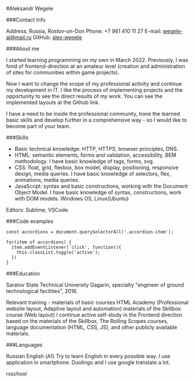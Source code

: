 #Aleksandr Wegele

###Contact Info

Address: Russia, Rostov-on-Don
Phone: +7 961 410 11 27
E-mail: wegele-al@mail.ru
GitHub: [alex-wegele](https://github.com/alex-wegele)


###About me

I started learning programming on my own in March 2022. Previously, I was fond of frontend-direction at an amateur level (creation and administration of sites for communities within game projects).

Now I want to change the scope of my professional activity and continue my development in IT. I like the process of implementing projects and the opportunity to see the direct results of my work. You can see the implemented layouts at the Github link.

I have a need to be inside the professional community, hone the learned basic skills and develop further in a comprehensive way - so I would like to become part of your team.

###Skills

- Basic technical knowledge: HTTP, HTTPS, browser principles, DNS.
- HTML: semantic elements, forms and validation, accessibility, BEM methodology.
I have basic knowledge of tags, forms, svg.
- CSS: float, grid, flexbox, box model, display, positioning, responsive design, media queries.
I have basic knowledge of selectors, flex, animations, media queries.
- JavaScript: syntax and basic constructions, working with the Document Object Model.
I have basic knowledge of syntax, constructions, work with DOM models.
Windows OS, Linux(Ubuntu)

Editors: Sublime, VSCode.

###Code examples

```
const accordions = document.querySelectorAll('.accordion-item');

for(item of accordions) {
  item.addEventListener('click', function(){
    this.classList.toggle('active');
  })
}
```
###Education

Saratov State Technical University Gagarin, specialty "engineer of ground technological facilities", 2016.

Relevant training - materials of basic courses HTML Academy (Professional website layout, Adaptive layout and automation)
materials of the Skillbox course (Web layout)
I continue active self-study in the Frontend direction based on the materials of the Skillbox, 
The Rolling Scopes courses, language documentation (HTML, CSS, JS), and other publicly available materials.


###Languages

Russian 
English (А1)
Try to learn English in every possible way. I use application in smartphone: Duolingo and I use google translate a lot.



rsschool
